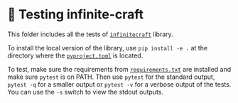 # 🔨 Testing infinite-craft

This folder includes all the tests of [`infinitecraft`](../infinitecraft/) library.

To install the local version of the library, use `pip install -e .` at the directory where the [`pyproject.toml`](../pyproject.toml) is located.

To test, make sure the requirements from [`requirements.txt`](../requirements.txt) are installed and make sure `pytest` is on PATH. Then use `pytest` for the standard output, `pytest -q` for a smaller output or `pytest -v` for a verbose output of the tests. You can use the `-s` switch to view the stdout outputs.

